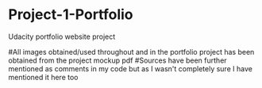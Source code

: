 # Project-1-Portfolio
Udacity portfolio website project

#All images obtained/used throughout and in the portfolio project has been obtained from the project mockup pdf
#Sources have been further mentioned as comments in my code but as I wasn't completely sure I have mentioned it here too

